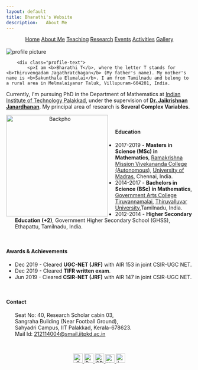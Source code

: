 ```yaml
---
layout: default
title: Bharathi's Website
description:   About Me 
---
```

<center> <a href="index">Home</a>   <a href="about">About Me</a>     <a href="teaching">Teaching</a>  <a href="research">Research</a>   <a href="event">Events</a> <a href="activities">Activities</a> <a href="gallery">Gallery</a>   </center>
<br/> 

<div class="profile-photo">
            <img src="Backpho.png" alt="profile picture">
        
        <div class="profile-text">
            <p>I am <b>Bharathi T</b>, where the letter T stands for <b>Thiruvengadam Jagathratchagan</b> (My father's name). My mother's name is <b>Sakunthala Elumalai</b>. I am from Tamilnadu and belong to a rural area in Melmalaiyanur Taluk, Villupuram-604201, India. 

Currently, I'm pursuing PhD in the Department of Mathematics at <a href="https://iitpkd.ac.in/">Indian Institute of Technology Palakkad</a>, under the supervision of <a href="https://jaikrishnanj.github.io/"><b>Dr. Jaikrishnan Janardhanan</b></a>. My principal area of research is <b>Several Complex Variables</b>.</p>
        </div>
</div>



<p align="center">
<img src="Backpho.png" alt="Backpho" style="float: left; margin-right: 20px; width: 275px;"/> 



<br/> 
<div class="about-content">
                    <h4> Education </h4>
                    <ul>
                      <li>2017-2019 - <b>Masters in Science (MSc) in Mathematics</b>, <a href="https://rkmvc.ac.in/daycollege/">Ramakrishna Mission Vivekananda College (Autonomous)</a>, <a href="https://www.unom.ac.in/">University of Madras</a>, Chennai, India.</li>
                      <li> 2014-2017 - <b> Bachelors in Science (BSc) in Mathematics</b>, <a href="https://gactvm.in/">Government Arts College Tiruvannamalai</a>, <a href="https://www.tvu.edu.in/">Thiruvalluvar University</a>,Tamilnadu, India.</li>
                      <li> 2012-2014 - <b>Higher Secondary Education (+2)</b>, Government Higher Secondary School (GHSS), Ethapattu, Tamilnadu, India. </li>
                    </ul>
                </div>


<br/>  
<div class="about-content">
                    <h4> Awards & Achievements </h4>
                    <ul>
                      <li>Dec 2019 - Cleared <b>UGC-NET (JRF)</b> with AIR 153 in joint CSIR-UGC NET.</li>
                      <li> Dec 2019 - Cleared <b>TIFR written exam</b>.</li>
                      <li> Jun 2019  - Cleared  <b>CSIR-NET (JRF)</b> with AIR 147 in joint CSIR-UGC NET. </li>
                    </ul>
                </div>

<br/>  
<div class="about-content">
                    <h4> Contact </h4>
                    <ul>
                     Seat No: 40, Research Scholar cabin 03, <br/>
Sangraha Building (Near Football Ground),
<br/> Sahyadri Campus, IIT Palakkad, Kerala-678623.
<br/> Mail Id: <a href="mailto:212114004@smail.iitpkd.ac.in">212114004@smail.iitpkd.ac.in</a>
                    </ul>
                </div>
<br/> 

<p align="center">
  <a href="mailto:bharathit.math@gmail.com">
  <img src="https://upload.wikimedia.org/wikipedia/commons/8/8c/Gmail_Icon_%282013-2020%29.svg" alt="Gmail" width="25" height="25" />
</a>  
  <a href="https://www.researchgate.net/profile/Bharathi-Thiruvengadam">
    <img src="https://upload.wikimedia.org/wikipedia/commons/5/5e/ResearchGate_icon_SVG.svg" alt="ResearchGate" width="25" height="25"  />
  </a> 
  <a href="https://orcid.org/0009-0007-6083-3185">
    <img src="https://upload.wikimedia.org/wikipedia/commons/0/06/ORCID_iD.svg" alt="ORCID iD" width="25" height="25" />
  </a> 
 <a href="https://www.linkedin.com/in/bharathi-thiruvengadam/">
    <img src="https://upload.wikimedia.org/wikipedia/commons/8/81/LinkedIn_icon.svg" alt="LinkedIn" width="25" height="23" />
</a>
<a href="https://maps.app.goo.gl/SC1YYwx1edXkGq2n6">
  <img src="https://upload.wikimedia.org/wikipedia/commons/3/39/Google_Maps_icon_%282015-2020%29.svg" alt="Location" width="25" height="25" />
</a>
</p>
